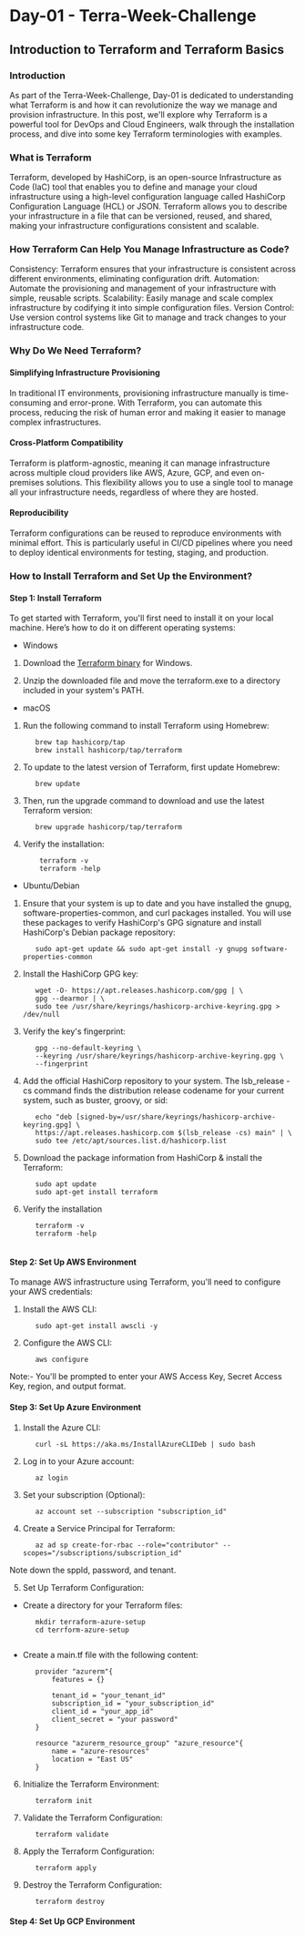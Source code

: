 # Day-01 - Terra-Week-Challenge
## Introduction to Terraform and Terraform Basics

### Introduction
As part of the Terra-Week-Challenge, Day-01 is dedicated to understanding what Terraform is and how it can revolutionize the way we manage and provision infrastructure. In this post, we'll explore why Terraform is a powerful tool for DevOps and Cloud Engineers, walk through the installation process, and dive into some key Terraform terminologies with examples.

### What is Terraform
Terraform, developed by HashiCorp, is an open-source Infrastructure as Code (IaC) tool that enables you to define and manage your cloud infrastructure using a high-level configuration language called HashiCorp Configuration Language (HCL) or JSON. Terraform allows you to describe your infrastructure in a file that can be versioned, reused, and shared, making your infrastructure configurations consistent and scalable.

### How Terraform Can Help You Manage Infrastructure as Code?
Consistency: Terraform ensures that your infrastructure is consistent across different environments, eliminating configuration drift.
Automation: Automate the provisioning and management of your infrastructure with simple, reusable scripts.
Scalability: Easily manage and scale complex infrastructure by codifying it into simple configuration files.
Version Control: Use version control systems like Git to manage and track changes to your infrastructure code.

### Why Do We Need Terraform?
#### Simplifying Infrastructure Provisioning
In traditional IT environments, provisioning infrastructure manually is time-consuming and error-prone. With Terraform, you can automate this process, reducing the risk of human error and making it easier to manage complex infrastructures.

#### Cross-Platform Compatibility
Terraform is platform-agnostic, meaning it can manage infrastructure across multiple cloud providers like AWS, Azure, GCP, and even on-premises solutions. This flexibility allows you to use a single tool to manage all your infrastructure needs, regardless of where they are hosted.

#### Reproducibility
Terraform configurations can be reused to reproduce environments with minimal effort. This is particularly useful in CI/CD pipelines where you need to deploy identical environments for testing, staging, and production.

### How to Install Terraform and Set Up the Environment?
#### Step 1: Install Terraform
To get started with Terraform, you'll first need to install it on your local machine. Here’s how to do it on different operating systems:

- Windows
1. Download the [Terraform binary](https://developer.hashicorp.com/terraform/install#windows) for Windows.

2. Unzip the downloaded file and move the terraform.exe to a directory included in your system's PATH.
   
- macOS
1. Run the following command to install Terraform using Homebrew:
   
   ```
      brew tap hashicorp/tap
      brew install hashicorp/tap/terraform

3. To update to the latest version of Terraform, first update Homebrew:

   ```
      brew update

4. Then, run the upgrade command to download and use the latest Terraform version:

   ```
      brew upgrade hashicorp/tap/terraform   

5. Verify the installation:

   ```
       terraform -v
       terraform -help

- Ubuntu/Debian
1. Ensure that your system is up to date and you have installed the gnupg, software-properties-common, and curl packages installed. You will use these packages to verify HashiCorp's GPG signature and install HashiCorp's Debian package repository:

   ```
      sudo apt-get update && sudo apt-get install -y gnupg software-properties-common

2. Install the HashiCorp GPG key:

   ```
      wget -O- https://apt.releases.hashicorp.com/gpg | \
      gpg --dearmor | \
      sudo tee /usr/share/keyrings/hashicorp-archive-keyring.gpg > /dev/null

3. Verify the key's fingerprint:

   ```
      gpg --no-default-keyring \
      --keyring /usr/share/keyrings/hashicorp-archive-keyring.gpg \
      --fingerprint

4. Add the official HashiCorp repository to your system. The lsb_release -cs command finds the distribution release codename for your current system, such as buster, groovy, or sid:

   ```
      echo "deb [signed-by=/usr/share/keyrings/hashicorp-archive-keyring.gpg] \
      https://apt.releases.hashicorp.com $(lsb_release -cs) main" | \
      sudo tee /etc/apt/sources.list.d/hashicorp.list

5. Download the package information from HashiCorp & install the Terraform:

   ```
      sudo apt update
      sudo apt-get install terraform
   ```

6. Verify the installation

   ```
      terraform -v
      terraform -help
  
#### Step 2: Set Up AWS Environment
To manage AWS infrastructure using Terraform, you'll need to configure your AWS credentials:

1. Install the AWS CLI:

   ```
      sudo apt-get install awscli -y

3. Configure the AWS CLI:
   ```
      aws configure

Note:- 
You'll be prompted to enter your AWS Access Key, Secret Access Key, region, and output format.

#### Step 3: Set Up Azure Environment

1. Install the Azure CLI:

   ```
      curl -sL https://aka.ms/InstallAzureCLIDeb | sudo bash

2. Log in to your Azure account:

   ```
      az login
   
3. Set your subscription (Optional):

   ```
      az account set --subscription "subscription_id"
   
4. Create a Service Principal for Terraform:

   ```
      az ad sp create-for-rbac --role="contributor" --scopes="/subscriptions/subscription_id"

Note down the sppId, password, and tenant.

5. Set Up Terraform Configuration:
- Create a directory for your Terraform files:

  ```
     mkdir terraform-azure-setup
     cd terrform-azure-setup
     
- Create a main.tf file with the following content:
  ```
     provider "azurerm"{
         features = {}

         tenant_id = "your_tenant_id"
         subscription_id = "your_subscription_id"
         client_id = "your_app_id"
         client_secret = "your password"
     }

     resource "azurerm_resource_group" "azure_resource"{
         name = "azure-resources"
         location = "East US"
     }

6. Initialize the Terraform Environment:

   ```
      terraform init
   ```

7. Validate the Terraform Configuration:
    
   ```
      terraform validate
   ```

8. Apply the Terraform Configuration:

   ```
      terraform apply
   ```

9. Destroy the Terraform Configuration:

   ```
      terraform destroy
   ```
    
#### Step 4: Set Up GCP Environment




















